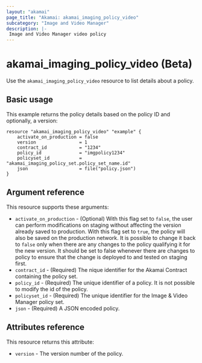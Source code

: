 ```yaml
---
layout: "akamai"
page_title: "Akamai: akamai_imaging_policy_video"
subcategory: "Image and Video Manager"
description: |-
 Image and Video Manager video policy
---
```


# akamai_imaging_policy_video (Beta)

Use the `akamai_imaging_policy_video` resource to list details about a policy.

## Basic usage

This example returns the policy details based on the policy ID and optionally, a version:

```hcl
resource "akamai_imaging_policy_video" "example" {
    activate_on_production = false
    version                = 1
    contract_id            = "1234"
    policy_id              = "imgpolicy1234"
    policyset_id           = "akamai_imaging_policy_set.policy_set_name.id"
    json                   = file("policy.json")  
}
```

## Argument reference

This resource supports these arguments:
* `activate_on_production` - (Optional) With this flag set to `false`, the user can perform modifications on staging without affecting the version already saved to production.
With this flag set to `true`, the policy will also be saved on the production network.
It is possible to change it back to `false` only when there are any changes to the policy qualifying it for the new version.
It should be set to false whenever there are changes to policy to ensure that the change is deployed to and tested on staging first.
* `contract_id` - (Required) The nique identifier for the Akamai Contract containing the policy set.
* `policy_id` - (Required) The unique identifier of a policy.
It is not possible to modify the id of the policy.
* `policyset_id` - (Required) The unique identifier for the Image & Video Manager policy set.
* `json` - (Required) A JSON encoded policy.


## Attributes reference

This resource returns this attribute:

* `version` - The version number of the policy.
